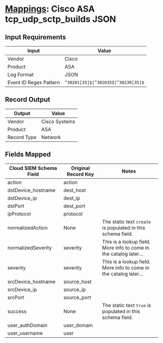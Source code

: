 # [Mappings](README.md): Cisco ASA tcp_udp_sctp_builds JSON

## Input Requirements

|Input|Value|
|-----|-----|
|Vendor|Cisco|
|Product|ASA|
|Log Format|JSON|
|Event ID Regex Pattern|`^30201[35]$\|^302035$\|^30230[35]$`|

## Record Output

|Output|Value|
|------|-----|
|Vendor|Cisco Systems|
|Product|ASA|
|Record Type|Network|

## Fields Mapped

|Cloud SIEM Schema Field|Original Record Key|Notes|
|-----------------------|-------------------|-----|
|action|action||
|dstDevice_hostname|dest_host||
|dstDevice_ip|dest_ip||
|dstPort|dest_port||
|ipProtocol|protocol||
|normalizedAction|None|The static text `create` is populated in this schema field.|
|normalizedSeverity|severity|This is a lookup field. More info to come in the catalog later...|
|severity|severity|This is a lookup field. More info to come in the catalog later...|
|srcDevice_hostname|source_host||
|srcDevice_ip|source_ip||
|srcPort|source_port||
|success|None|The static text `true` is populated in this schema field.|
|user_authDomain|user_domain||
|user_username|user||

